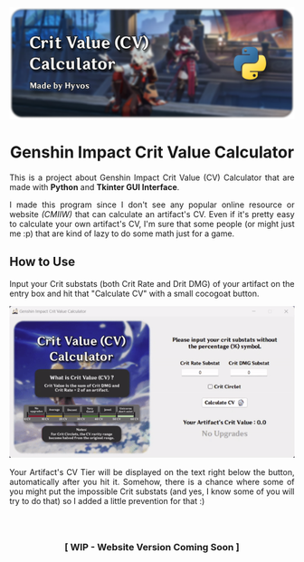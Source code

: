 <a href="https://github.com/hyvos07/cv-calculator" align="center">
    <img src="src/banner.png">
</a>

<br>

<h1 align="center"> Genshin Impact Crit Value Calculator </h1>

<p align="justify">This is a project about Genshin Impact Crit Value (CV) Calculator that are made with <b>Python</b> and <b>Tkinter GUI Interface</b>.</p>

<p align="justify">I made this program since I don't see any popular online resource or website <i>(CMIIW)</i> that can calculate an artifact's CV. Even if it's pretty easy to calculate your own artifact's CV, I'm sure that some people (or might just me :p) that are kind of lazy to do some math just for a game.</p>


## How to Use
<p align="justify">
    Input your Crit substats (both Crit Rate and Drit DMG) of your artifact on the entry box and hit that "Calculate CV" with a small cocogoat button.<br>
</p>

![alt text](src/demo.gif)

<p align="justify">
    Your Artifact's CV Tier will be displayed on the text right below the button, automatically after you hit it. Somehow, there is a chance where some of you might put the impossible Crit substats (and yes, I know some of you will try to do that) so I added a little prevention for that :&#41;
</p>

<h3 align="center">
    <br>
    <br>
    [ WIP - Website Version Coming Soon ]
</h3>

